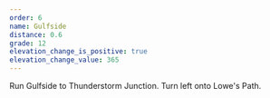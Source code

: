 ```yaml
---
order: 6
name: Gulfside
distance: 0.6
grade: 12
elevation_change_is_positive: true
elevation_change_value: 365
---
```

Run Gulfside to Thunderstorm Junction. Turn left onto Lowe's Path.